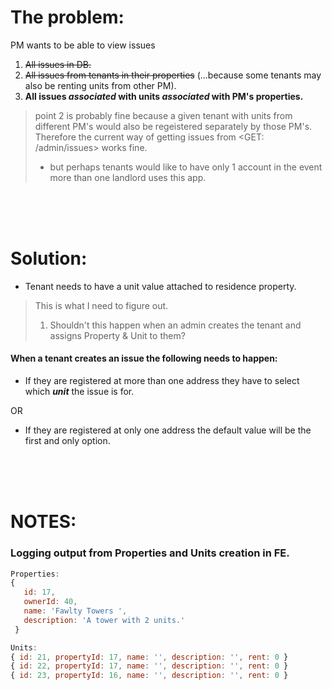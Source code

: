 # The problem:
PM wants to be able to view issues

1.  ~~All issues in DB.~~
2. ~~All issues from tenants in their properties~~ (...because some tenants may also be renting units from other PM).
3. **All issues *associated* with units *associated* with PM's properties.**

> point 2 is probably fine because a given tenant with units from different PM's would also be regeistered separately by those PM's. Therefore the current way of getting issues from <GET: /admin/issues> works fine.
> * but perhaps tenants would like to have only 1 account in the event more than one landlord uses this app.

<br/>
<br/>
<br/>

# Solution:
- Tenant needs to have a unit value attached to residence property.
> This is what I need to figure out. 
>
> 1. Shouldn't this happen when an admin creates the tenant and assigns Property & Unit to them?

####  When a tenant creates an issue the following needs to happen:

- If they are registered at more than one address they have to select which ***unit*** the issue is for.

OR

- If they are registered at only one address the default value will be the first and only option.


<br/>
<br/>
<br/>

# NOTES:
### Logging output from Properties and Units creation in FE.

```Javascript
Properties:
{
   id: 17,
   ownerId: 40,
   name: 'Fawlty Towers ',
   description: 'A tower with 2 units.'
 }

Units:
{ id: 21, propertyId: 17, name: '', description: '', rent: 0 }
{ id: 22, propertyId: 17, name: '', description: '', rent: 0 }
{ id: 23, propertyId: 16, name: '', description: '', rent: 0 }
```